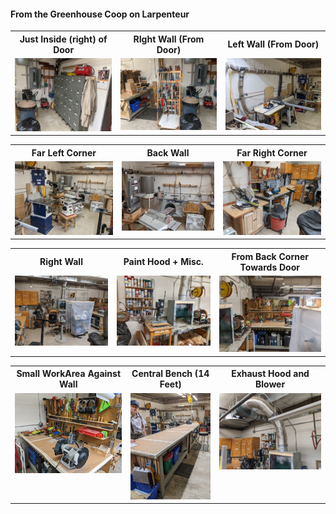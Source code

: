 #### From the Greenhouse Coop on Larpenteur

<table>
  <tr>
    <th>Just Inside (right)  of Door</td>
    <th>RIght Wall (From Door)</td>
    <th>Left Wall (From Door)</td>
  </tr>
  <tr>
      <td valign="top">
      <a href="./GH-1.jpg">
      <img src="./Thumbnails/GH-1-T.jpg">
      </a>
      </td>
      <td valign="top">
      <a href="./GH-3.jpg">
      <img src="./Thumbnails/GH-3-T.jpg">
      </a>
      </td>
      <td valign="top">
      <a href="./GH-4.jpg">
      <img src="./Thumbnails/GH-4-T.jpg">
      </a>
      </td>
  </tr>
 </table>


<table>
  <tr>
    <th>Far Left Corner</td>
    <th>Back Wall</td>
    <th>Far Right Corner</td>
  </tr>
  <tr>
      <td valign="top.>
      <a href="./GH-4.jpg">
      <img src="./Thumbnails/GH-5-T.jpg">
      </a>
      </td>
      <td valign="top">
      <a href="./GH-6.jpg">
      <img src="./Thumbnails/GH-6-T.jpg">
      </a>
      </td>
      <td valign="top">
      <a href="./GH-7.jpg">
      <img src="./Thumbnails/GH-7-T.jpg">
      </a>
      </td>
  </tr>
 </table>
 

 <table>
   <tr>
     <th>Right Wall</td>
     <th>Paint Hood + Misc.</td>
     <th>From Back Corner Towards Door</td>
   </tr>
   <tr>
       <td valign="top">
       <a href="./GH-8.jpg">
       <img src="./Thumbnails/GH-8-T.jpg">
       </a>
       </td>
       <td valign="top">
       <a href="./GH-9.jpg">
       <img src="./Thumbnails/GH-9-T.jpg">
       </a>
       </td>
       <td valign="top">
       <a href="./GH-10.jpg">
       <img src="./Thumbnails/GH-10-T.jpg">
       </a>
       </td>
   </tr>
  </table>
  

  <table>
    <tr>
      <th>Small WorkArea Against Wall</td>
      <th>Central Bench (14 Feet)</td>
      <th>Exhaust Hood and Blower</td>
    </tr>
    <tr>
        <td valign="top">
        <a href="./GH-11.jpg">
        <img src="./Thumbnails/GH-11-T.jpg">
        </a>
        </td>
        <td valign="top">
        <a href="./GH-13.jpg">
        <img src="./Thumbnails/GH-13-T.jpg">
        </a>
        </td>
        <td valign="top">
        <a href="./GH-14.jpg">
        <img src="./Thumbnails/GH-14-T.jpg">
        </a>
        </td>
    </tr>
   </table>
